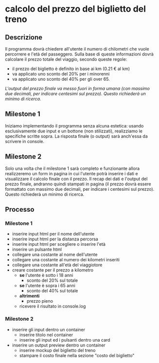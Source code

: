 # calcolo del prezzo del biglietto del treno

## Descrizione

Il programma dovrà chiedere all'utente il numero di chilometri che vuole percorrere e l'età del passeggero.
Sulla base di queste informazioni dovrà calcolare il prezzo totale del viaggio, secondo queste regole:

- il prezzo del biglietto è definito in base ai km (0.21 € al km)
- va applicato uno sconto del 20% per i minorenni
- va applicato uno sconto del 40% per gli over 65.

_L'output del prezzo finale va messo fuori in forma umana (con massimo due decimali, per indicare centesimi sul prezzo). Questo richiederà un minimo di ricerca._

## Milestone 1

Iniziamo implementando il programma senza alcuna estetica: usando esclusivamente due input e un bottone (non stilizzati), realizziamo le specifiche scritte sopra. La risposta finale (o output) sarà anch'essa da scrivere in console.

## Milestone 2

Solo una volta che il milestone 1 sarà completo e funzionante allora realizzeremo un form in pagina in cui l'utente potrà inserire i dati e visualizzare il calcolo finale con il prezzo.
Il recap dei dati e l'output del prezzo finale, andranno quindi stampati in pagina (il prezzo dovrà essere formattato con massimo due decimali, per indicare i centesimi sul prezzo). Questo richiederà un minimo di ricerca.

## Processo

### Milestone 1

- inserire input html per il nome dell'utente
- inserire input html per la distanza percorsa
- inserire input html per scegliere o inserire l'età
- inserire un pulsante html
- collegare una costante al nome dell'utente
- collegare una costante al numero dei kilometri inseriti
- collegare una costante all'età del viaggiotore
- creare costante per il prezzo a kilometro
  - **se** l'utente è sotto i 18 anni
    - sconto del 20% sul totale
  - **se** l'utente è sopra i 65 anni
    - sconto del 40% sul totale
  - **altrimenti**
    - prezzo pieno
  - ricevere il risultato in console.log

### Milestone 2

- inserire gli input dentro un container
  - inserire titolo nel container
  - inserire gli input ed i pulsanti dentro una card
- inserire un output preview dentro un container
  - inserire mockup del biglietto del treno
  - stampare il costo finale nella sezione "costo del biglietto"
